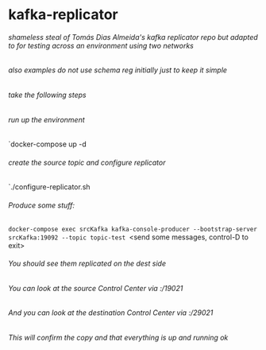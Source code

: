 # kafka-replicator
###### shameless steal of Tomás Dias Almeida's kafka replicator repo but adapted to for testing across an environment using two networks
###### also examples do not use schema reg initially just to keep it simple

###### take the following steps
###### run up the environment
`docker-compose up -d

###### create the source topic and configure replicator
`./configure-replicator.sh

###### Produce some stuff:
`docker-compose exec srcKafka kafka-console-producer --bootstrap-server srcKafka:19092 --topic topic-test
`<send some messages, control-D to exit>

###### You should see them replicated on the dest side
###### You can look at the source Control Center via <ipaddress>:/19021
###### And you can look at the destination Control Center via <ipaddress>:/29021
###### This will confirm the copy and that everything is up and running ok


